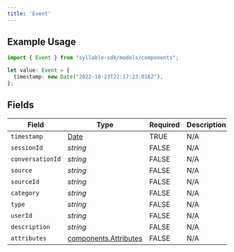 ```yaml
---
title: 'Event'
---
```


## Example Usage

```typescript
import { Event } from "syllable-sdk/models/components";

let value: Event = {
  timestamp: new Date("2022-10-23T22:17:23.016Z"),
};
```

## Fields

| Field                                                                                         | Type                                                                                          | Required                                                                                      | Description                                                                                   |
| --------------------------------------------------------------------------------------------- | --------------------------------------------------------------------------------------------- | --------------------------------------------------------------------------------------------- | --------------------------------------------------------------------------------------------- |
| `timestamp`                                                                                   | [Date](https://developer.mozilla.org/en-US/docs/Web/JavaScript/Reference/Global_Objects/Date) | TRUE                                                                            | N/A                                                                                           |
| `sessionId`                                                                                   | *string*                                                                                      | FALSE                                                                            | N/A                                                                                           |
| `conversationId`                                                                              | *string*                                                                                      | FALSE                                                                            | N/A                                                                                           |
| `source`                                                                                      | *string*                                                                                      | FALSE                                                                            | N/A                                                                                           |
| `sourceId`                                                                                    | *string*                                                                                      | FALSE                                                                            | N/A                                                                                           |
| `category`                                                                                    | *string*                                                                                      | FALSE                                                                            | N/A                                                                                           |
| `type`                                                                                        | *string*                                                                                      | FALSE                                                                            | N/A                                                                                           |
| `userId`                                                                                      | *string*                                                                                      | FALSE                                                                            | N/A                                                                                           |
| `description`                                                                                 | *string*                                                                                      | FALSE                                                                            | N/A                                                                                           |
| `attributes`                                                                                  | [components.Attributes](/sdk-docs/models/components/attributes)                                | FALSE                                                                            | N/A                                                                                           |